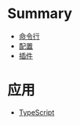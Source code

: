 # Summary

* [命令行](./cli/ReadMe.md)
* [配置](./config/ReadMe.md)
* [插件](./plugins/ReadMe.md)

# 应用
* [TypeScript](./app/TypeScript.md)
